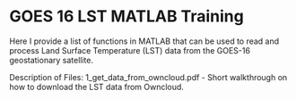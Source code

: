 # GOES 16 LST MATLAB Training

Here I provide a list of functions in MATLAB that can be used to read and process Land Surface Temperature (LST) data from the GOES-16 geostationary satellite.

Description of Files:
1_get_data_from_owncloud.pdf - Short walkthrough on how to download the LST data from Owncloud.
